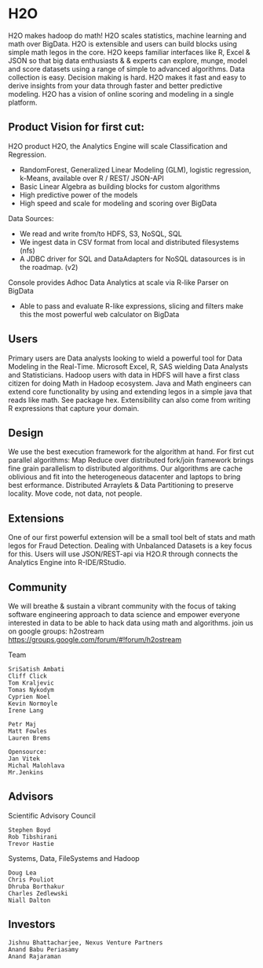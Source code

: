 H2O
========

H2O makes hadoop do math! H2O scales statistics, machine learning and math over BigData. H2O is extensible and users can build blocks using simple math legos in the core. H2O keeps familiar interfaces like R, Excel & JSON so that big data enthusiasts & & experts can explore, munge, model and score datasets using a range of simple to advanced algorithms. Data collection is easy. Decision making is hard. H2O makes it fast and easy to derive insights from your data through faster and better predictive modeling. H2O has a vision of online scoring and modeling in a single platform.

Product Vision for first cut:
------------------------------
H2O product H2O, the Analytics Engine will scale Classification and Regression.
- RandomForest, Generalized Linear Modeling (GLM), logistic regression, k-Means, available over R / REST/ JSON-API
- Basic Linear Algebra as building blocks for custom algorithms
- High predictive power of the models
- High speed and scale for modeling and scoring over BigData

Data Sources:
- We read and write from/to HDFS, S3, NoSQL, SQL
- We ingest data in CSV format from local and distributed filesystems (nfs)
- A JDBC driver for SQL and DataAdapters for NoSQL datasources is in the roadmap. (v2)

Console provides Adhoc Data Analytics at scale via R-like Parser on BigData
 - Able to pass and evaluate R-like expressions, slicing and filters make this the most powerful web calculator on BigData

Users
--------------------------------

Primary users are Data analysts looking to wield a powerful tool for Data Modeling in the Real-Time. Microsoft Excel, R, SAS wielding Data Analysts and Statisticians.
Hadoop users with data in HDFS will have a first class citizen for doing Math in Hadoop ecosystem.
Java and Math engineers can extend core functionality by using and extending legos in a simple java that reads like math. See package hex.
Extensibility can also come from writing R expressions that capture your domain.

Design
--------------------------------

We use the best execution framework for the algorithm at hand. For first cut parallel algorithms: Map Reduce over distributed fork/join framework brings fine grain parallelism to distributed algorithms.
Our algorithms are cache oblivious and fit into the heterogeneous datacenter and laptops to bring best erformance.
Distributed Arraylets & Data Partitioning to preserve locality.
Move code, not data, not people.

Extensions
---------------------------------

One of our first powerful extension will be a small tool belt of stats and math legos for Fraud Detection. Dealing with Unbalanced Datasets is a key focus for this.
Users will use JSON/REST-api via H2O.R through connects the Analytics Engine into R-IDE/RStudio.

Community
---------------------------------
We will breathe & sustain a vibrant community with the focus of taking software engineering approach to data science and empower everyone interested in data to be able to hack data using math and algorithms.
join us on google groups: h2ostream 
https://groups.google.com/forum/#!forum/h2ostream

Team

```
SriSatish Ambati
Cliff Click
Tom Kraljevic
Tomas Nykodym
Cyprien Noel
Kevin Normoyle
Irene Lang

Petr Maj
Matt Fowles
Lauren Brems

Opensource:
Jan Vitek
Michal Malohlava
Mr.Jenkins

```


Advisors
---------------------
Scientific Advisory Council
```
Stephen Boyd
Rob Tibshirani
Trevor Hastie
```

Systems, Data, FileSystems and Hadoop
```
Doug Lea
Chris Pouliot
Dhruba Borthakur
Charles Zedlewski
Niall Dalton
```

Investors
---------------------------
```
Jishnu Bhattacharjee, Nexus Venture Partners
Anand Babu Periasamy
Anand Rajaraman
```
